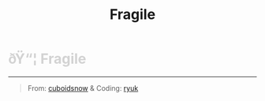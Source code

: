 ﻿---
lang: en-US
title: Fragile
prev:
next:
---

# <font color=#d3d3d3>ðŸ“¦ <b>Fragile</b></font> <Badge text="Harmful" type="tip" vertical="middle"/>
---

> From: [cuboidsnow](#) & Coding: [ryuk](#)

